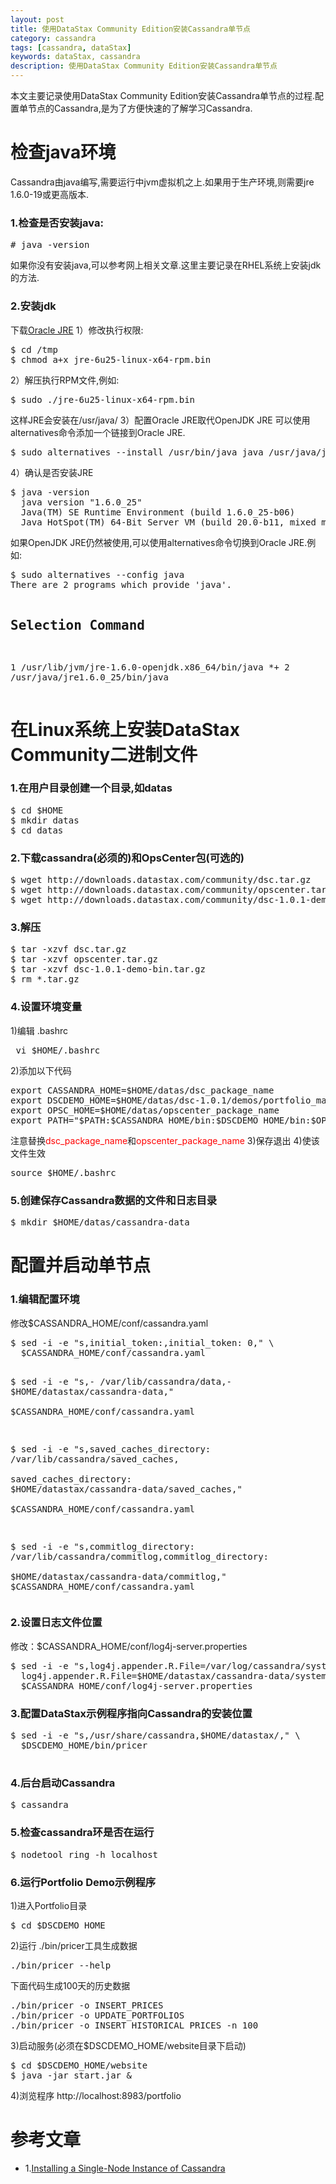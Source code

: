 ```yaml
---
layout: post
title: 使用DataStax Community Edition安装Cassandra单节点
category: cassandra
tags: [cassandra, dataStax]
keywords: dataStax, cassandra
description: 使用DataStax Community Edition安装Cassandra单节点
---
```


本文主要记录使用DataStax Community Edition安装Cassandra单节点的过程.配置单节点的Cassandra,是为了方便快速的了解学习Cassandra.

<h1>检查java环境</h1>
Cassandra由java编写,需要运行中jvm虚拟机之上.如果用于生产环境,则需要jre 1.6.0-19或更高版本.
<h3>1.检查是否安装java:</h3>
<pre>
# java -version
</pre>
如果你没有安装java,可以参考网上相关文章.这里主要记录在RHEL系统上安装jdk的方法.
<h3>2.安装jdk</h3>
下载<a href="http://www.oracle.com/technetwork/java/javase/downloads/index.html" target="_blank">Oracle JRE</a>
1）修改执行权限:
<pre>
$ cd /tmp
$ chmod a+x jre-6u25-linux-x64-rpm.bin
</pre>
<!--more-->
2）解压执行RPM文件,例如:
<pre>
$ sudo ./jre-6u25-linux-x64-rpm.bin
</pre>
这样JRE会安装在/usr/java/
3）配置Oracle JRE取代OpenJDK JRE
可以使用alternatives命令添加一个链接到Oracle JRE.
<pre>
$ sudo alternatives --install /usr/bin/java java /usr/java/jre1.6.0_25/bin/java 20000
</pre>
4）确认是否安装JRE
<pre>
$ java -version
  java version "1.6.0_25"
  Java(TM) SE Runtime Environment (build 1.6.0_25-b06)
  Java HotSpot(TM) 64-Bit Server VM (build 20.0-b11, mixed mode)
</pre>
如果OpenJDK JRE仍然被使用,可以使用alternatives命令切换到Oracle JRE.例如:
<pre>
$ sudo alternatives --config java
There are 2 programs which provide 'java'.

Selection      Command
-----------------------------------------------
   1           /usr/lib/jvm/jre-1.6.0-openjdk.x86_64/bin/java
*+ 2           /usr/java/jre1.6.0_25/bin/java
</pre>

<h1>在Linux系统上安装DataStax Community二进制文件</h1>
<h3>1.在用户目录创建一个目录,如datas</h3>
<pre>
$ cd $HOME
$ mkdir datas
$ cd datas
</pre>
<h3>2.下载cassandra(必须的)和OpsCenter包(可选的)</h3>
<pre>
$ wget http://downloads.datastax.com/community/dsc.tar.gz
$ wget http://downloads.datastax.com/community/opscenter.tar.gz
$ wget http://downloads.datastax.com/community/dsc-1.0.1-demo-bin.tar.gz
</pre>
<h3>3.解压</h3>
<pre>
$ tar -xzvf dsc.tar.gz
$ tar -xzvf opscenter.tar.gz
$ tar -xzvf dsc-1.0.1-demo-bin.tar.gz
$ rm *.tar.gz
</pre>
<h3>4.设置环境变量</h3>
1)编辑 .bashrc 
<pre>
 vi $HOME/.bashrc
</pre>
2)添加以下代码
<pre>
export CASSANDRA_HOME=$HOME/datas/dsc_package_name
export DSCDEMO_HOME=$HOME/datas/dsc-1.0.1/demos/portfolio_manager
export OPSC_HOME=$HOME/datas/opscenter_package_name
export PATH="$PATH:$CASSANDRA_HOME/bin:$DSCDEMO_HOME/bin:$OPSC_HOME/bin"
</pre>

注意替换<font color="red">dsc_package_name</font>和<font color="red">opscenter_package_name</font>
3)保存退出
4)使该文件生效
<pre>
source $HOME/.bashrc
</pre>
<h3>5.创建保存Cassandra数据的文件和日志目录</h3>
<pre>
$ mkdir $HOME/datas/cassandra-data
</pre>

<h1>配置并启动单节点</h1>
<h3>1.编辑配置环境</h3>
修改$CASSANDRA_HOME/conf/cassandra.yaml
<pre>
$ sed -i -e "s,initial_token:,initial_token: 0," \
  $CASSANDRA_HOME/conf/cassandra.yaml

$ sed -i -e "s,- /var/lib/cassandra/data,- $HOME/datastax/cassandra-data," \
  $CASSANDRA_HOME/conf/cassandra.yaml

$ sed -i -e "s,saved_caches_directory: /var/lib/cassandra/saved_caches, \
  saved_caches_directory: $HOME/datastax/cassandra-data/saved_caches," \
  $CASSANDRA_HOME/conf/cassandra.yaml

$ sed -i -e "s,commitlog_directory: /var/lib/cassandra/commitlog,commitlog_directory: \
  $HOME/datastax/cassandra-data/commitlog," $CASSANDRA_HOME/conf/cassandra.yaml
</pre>

<h3>2.设置日志文件位置</h3> 
修改：$CASSANDRA_HOME/conf/log4j-server.properties
<pre>
$ sed -i -e "s,log4j.appender.R.File=/var/log/cassandra/system.log, \
  log4j.appender.R.File=$HOME/datastax/cassandra-data/system.log," \
  $CASSANDRA_HOME/conf/log4j-server.properties
</pre>
<h3>3.配置DataStax示例程序指向Cassandra的安装位置</h3>
<pre>
$ sed -i -e "s,/usr/share/cassandra,$HOME/datastax/<dsc_package_name>," \
  $DSCDEMO_HOME/bin/pricer
</dsc_package_name>
</pre>

<h3>4.后台启动Cassandra</h3>
<pre>
$ cassandra
</pre>
<h3>5.检查cassandra环是否在运行</h3>
<pre>
$ nodetool ring -h localhost
</pre>
<h3>6.运行Portfolio Demo示例程序</h3>
1)进入Portfolio目录
<pre>
$ cd $DSCDEMO_HOME
</pre>
2)运行 ./bin/pricer工具生成数据
<pre>
./bin/pricer --help
</pre>
下面代码生成100天的历史数据
<pre>
./bin/pricer -o INSERT_PRICES
./bin/pricer -o UPDATE_PORTFOLIOS
./bin/pricer -o INSERT_HISTORICAL_PRICES -n 100
</pre>
3)启动服务(必须在$DSCDEMO_HOME/website目录下启动)
<pre>
$ cd $DSCDEMO_HOME/website
$ java -jar start.jar &
</pre>
4)浏览程序 http://localhost:8983/portfolio

<h1>参考文章</h1>

- 1.<a href="http://www.datastax.com/docs/1.0/getting_started/install_singlenode" target="_blank">Installing a Single-Node Instance of Cassandra</a>
